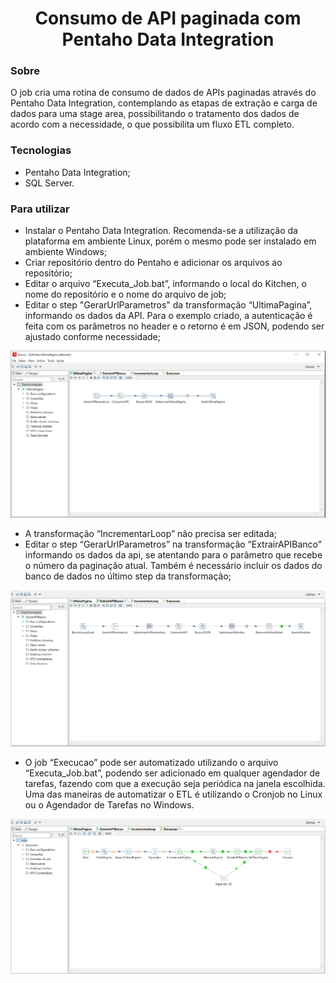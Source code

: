 <div align="center">
  <h1>Consumo de API paginada com Pentaho Data Integration</h1>
</div>

### Sobre
O job cria uma rotina de consumo de dados de APIs paginadas através do Pentaho Data Integration, contemplando as etapas de extração e carga de dados para uma stage area, possibilitando o tratamento dos dados de acordo com a necessidade, o que possibilita um fluxo ETL completo.

### Tecnologias
* Pentaho Data Integration;
* SQL Server.


### Para utilizar
*	Instalar o Pentaho Data Integration. Recomenda-se a utilização da plataforma em ambiente Linux, porém o mesmo pode ser instalado em ambiente Windows;
*	Criar repositório dentro do Pentaho e adicionar os arquivos ao repositório;
*	Editar o arquivo “Executa_Job.bat”, informando o local do Kitchen, o nome do repositório e o nome do arquivo de job;
*	Editar o step "GerarUrlParametros" da transformação “UltimaPagina”, informando os dados da API. Para o exemplo criado, a autenticação é feita com os parâmetros no header e o retorno é em JSON, podendo ser ajustado conforme necessidade;

<div align="center" >
  <img src="img/001.png">
</div>

*	A transformação “IncrementarLoop” não precisa ser editada;
*	Editar o step “GerarUrlParametros” na transformação “ExtrairAPIBanco” informando os dados da api, se atentando para o parâmetro que recebe o número da paginação atual. Também é necessário incluir os dados do banco de dados no último step da transformação;

<div align="center" >
  <img src="img/002.png">
</div>

*	O job “Execucao” pode ser automatizado utilizando o arquivo “Executa_Job.bat”, podendo ser adicionado em qualquer agendador de tarefas, fazendo com que a execução seja periódica na janela escolhida. Uma das maneiras de automatizar o ETL é utilizando o Cronjob no Linux ou o Agendador de Tarefas no Windows.

<div align="center" >
  <img src="img/003.png">
</div>
